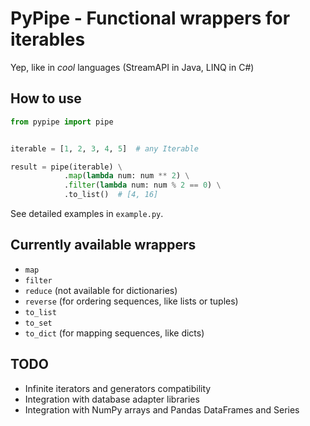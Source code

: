 # PyPipe - Functional wrappers for iterables

Yep, like in _cool_ languages (StreamAPI in Java, LINQ in C#)

## How to use

```python
from pypipe import pipe


iterable = [1, 2, 3, 4, 5]  # any Iterable

result = pipe(iterable) \
            .map(lambda num: num ** 2) \
            .filter(lambda num: num % 2 == 0) \
            .to_list()  # [4, 16]
```

See detailed examples in `example.py`.

## Currently available wrappers

* `map`
* `filter`
* `reduce` (not available for dictionaries)
* `reverse` (for ordering sequences, like lists or tuples)
* `to_list`
* `to_set`
* `to_dict` (for mapping sequences, like dicts)

## TODO

* Infinite iterators and generators compatibility
* Integration with database adapter libraries
* Integration with NumPy arrays and Pandas DataFrames and Series
